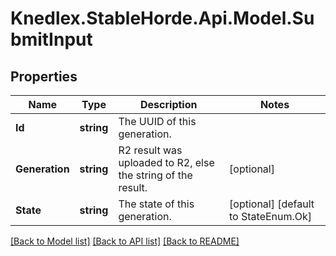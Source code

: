 # Knedlex.StableHorde.Api.Model.SubmitInput

## Properties

Name | Type | Description | Notes
------------ | ------------- | ------------- | -------------
**Id** | **string** | The UUID of this generation. | 
**Generation** | **string** | R2 result was uploaded to R2, else the string of the result. | [optional] 
**State** | **string** | The state of this generation. | [optional] [default to StateEnum.Ok]

[[Back to Model list]](../README.md#documentation-for-models) [[Back to API list]](../README.md#documentation-for-api-endpoints) [[Back to README]](../README.md)

